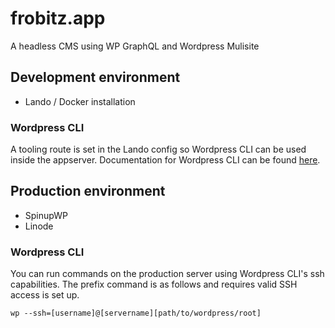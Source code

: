 # frobitz.app

A headless CMS using WP GraphQL and Wordpress Mulisite

## Development environment

- Lando / Docker installation

### Wordpress CLI

A tooling route is set in the Lando config so Wordpress CLI can be used inside the appserver. Documentation for Wordpress CLI can be found [here](https://make.wordpress.org/cli/handbook/).

## Production environment

- SpinupWP 
- Linode

### Wordpress CLI

You can run commands on the production server using Wordpress CLI's ssh capabilities. The prefix command is as follows and requires valid SSH access is set up.

```
wp --ssh=[username]@[servername][path/to/wordpress/root]
```
